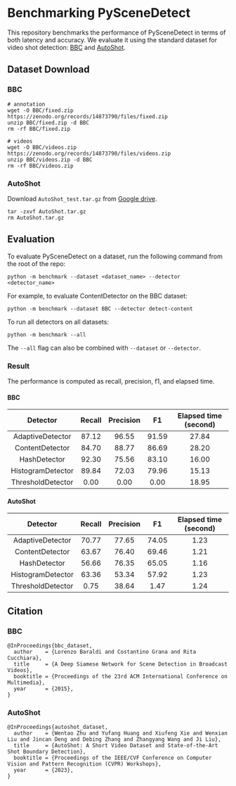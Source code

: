 # Benchmarking PySceneDetect
This repository benchmarks the performance of PySceneDetect in terms of both latency and accuracy.
We evaluate it using the standard dataset for video shot detection: [BBC](https://zenodo.org/records/14865504) and [AutoShot](https://drive.google.com/file/d/17diRkLlNUUjHDooXdqFUTXYje2-x4Yt6/view?usp=sharing).

## Dataset Download
### BBC
```
# annotation
wget -O BBC/fixed.zip https://zenodo.org/records/14873790/files/fixed.zip
unzip BBC/fixed.zip -d BBC
rm -rf BBC/fixed.zip

# videos
wget -O BBC/videos.zip https://zenodo.org/records/14873790/files/videos.zip
unzip BBC/videos.zip -d BBC
rm -rf BBC/videos.zip
```

### AutoShot
Download `AutoShot_test.tar.gz` from [Google drive](https://drive.google.com/file/d/17diRkLlNUUjHDooXdqFUTXYje2-x4Yt6/view?usp=sharing).
```
tar -zxvf AutoShot.tar.gz
rm AutoShot.tar.gz
```

## Evaluation
To evaluate PySceneDetect on a dataset, run the following command from the root of the repo:
```
python -m benchmark --dataset <dataset_name> --detector <detector_name>
```
For example, to evaluate ContentDetector on the BBC dataset:
```
python -m benchmark --dataset BBC --detector detect-content
```
To run all detectors on all datasets:
```
python -m benchmark --all
```
The `--all` flag can also be combined with `--dataset` or `--detector`.

### Result
The performance is computed as recall, precision, f1, and elapsed time.

#### BBC

|      Detector     | Recall | Precision |   F1  | Elapsed time (second) |
|:-----------------:|:------:|:---------:|:-----:|:---------------------:|
|  AdaptiveDetector |  87.12 |   96.55   | 91.59 |         27.84         |
|  ContentDetector  |  84.70 |   88.77   | 86.69 |         28.20         |
|    HashDetector   |  92.30 |   75.56   | 83.10 |         16.00         |
| HistogramDetector |  89.84 |   72.03   | 79.96 |         15.13         |
| ThresholdDetector |  0.00  |   0.00    |  0.00 |         18.95         |

#### AutoShot

|      Detector     | Recall | Precision |   F1  | Elapsed time (second) |
|:-----------------:|:------:|:---------:|:-----:|:---------------------:|
|  AdaptiveDetector |  70.77 |   77.65   | 74.05 |          1.23         |
|  ContentDetector  |  63.67 |   76.40   | 69.46 |          1.21         |
|    HashDetector   |  56.66 |   76.35   | 65.05 |          1.16         |
| HistogramDetector |  63.36 |   53.34   | 57.92 |          1.23         |
| ThresholdDetector |  0.75  |   38.64   |  1.47 |          1.24         |

## Citation
### BBC
```
@InProceedings{bbc_dataset,
  author    = {Lorenzo Baraldi and Costantino Grana and Rita Cucchiara},
  title     = {A Deep Siamese Network for Scene Detection in Broadcast Videos},
  booktitle = {Proceedings of the 23rd ACM International Conference on Multimedia},
  year      = {2015},
}
```

### AutoShot
```
@InProceedings{autoshot_dataset,
  author    = {Wentao Zhu and Yufang Huang and Xiufeng Xie and Wenxian Liu and Jincan Deng and Debing Zhang and Zhangyang Wang and Ji Liu},
  title     = {AutoShot: A Short Video Dataset and State-of-the-Art Shot Boundary Detection},
  booktitle = {Proceedings of the IEEE/CVF Conference on Computer Vision and Pattern Recognition (CVPR) Workshops},
  year      = {2023},
}
```
